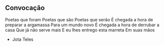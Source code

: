 ## Convocação

Poetas que foram
Poetas que são
Poetas que serão
É chegada a hora de preparar a argamassa
Para um mundo novo
É chegada a hora de derrubar a casa
Que já não serve mais
E eu lhes entrego esta marreta
Em suas mãos

- Jota Teles
